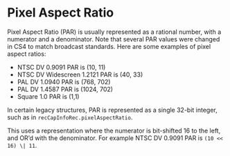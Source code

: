 <a id="universals-pixel-aspect-ratio"></a>

# Pixel Aspect Ratio

Pixel Aspect Ratio (PAR) is usually represented as a rational number, with a numerator and a denominator. Note that several PAR values were changed in CS4 to match broadcast standards. Here are some examples of pixel aspect ratios:

- NTSC DV 0.9091 PAR is (10, 11)
- NTSC DV Widescreen 1.2121 PAR is (40, 33)
- PAL DV 1.0940 PAR is (768, 702)
- PAL DV 1.4587 PAR is (1024, 702)
- Square 1.0 PAR is (1,1)

In certain legacy structures, PAR is represented as a single 32-bit integer, such as in `recCapInfoRec.pixelAspectRatio`.

This uses a representation where the numerator is bit-shifted 16 to the left, and OR’d with the denominator. For example NTSC DV 0.9091 PAR is `(10 << 16) \| 11`.
